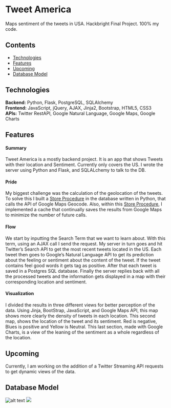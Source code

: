 # Tweet America
Maps sentiment of the tweets in USA.
Hackbright Final Project. 100% my code.

## Contents
* [Technologies](#technologies)
* [Features](#features)
* [Upcoming](#upcoming)
* [Database Model](#database-model)

## <a name="technologies"></a>Technologies
<b>Backend:</b> Python, Flask, PostgreSQL, SQLAlchemy<br/>
<b>Frontend:</b> JavaScript, jQuery, AJAX, Jinja2, Bootstrap, HTML5, CSS3<br/>
<b>APIs:</b> Twitter RestAPI, Google Natural Language, Google Maps, Google Charts<br/>

## <a name="features"></a>Features
#### Summary
  Tweet America is a mostly backend project. It is an app that shows Tweets with their location and Sentiment. Currently only covers the US. I wrote the server using Python and Flask, and SQLALchemy to talk to the DB. 

#### Pride
   My biggest challenge was the calculation of the geolocation of the tweets. To solve this I built a <a href="https://github.com/arivera007/HB-Solo-Final-Project/blob/master/static/db_setup.sql">Store Procedure</a> in the database written in Python, that calls the API of Google Maps Geocode. Also, within this <a href="https://github.com/arivera007/HB-Solo-Final-Project/blob/master/static/db_setup.sql">Store Procedure</a>, I implemented a cache that continually saves the results from Google Maps to minimize the number of future calls.

#### Flow
  We start by inputting the Search Term that we want to learn about. With this term, using an AJAX call I send the request. My server in turn goes and hit Twitter’s Search API  to get the most recent tweets located in the US. 
Each tweet then goes to Google’s Natural Language API to get its prediction about the feeling or sentiment about the content of the tweet. If the tweet contains feel good words it gets tag as positive.  After that each tweet is saved in a Postgres SQL database. 
Finally the server replies back with all the processed tweets and the  information gets displayed in a map with their corresponding location and sentiment.

#### Visualization
  I divided the results in three different views for better perception of the data. Using Jinja, BootStrap, JavaScript, and Google Maps API, this map shows more clearly the density of tweets in each location. This second map, shows the location of the tweet and its sentiment. Red is negative, Blues is positive and Yellow is Neutral. 
This last section, made with Google Charts, is a view of the leaning of the sentiment as a whole regardless of the location.
   
## <a name="upcoming"></a>Upcoming
Currently, I am working on the addition of a Twitter Streaming API requests to get dynamic views of the data.


## <a name="database-model"></a>Database Model
![alt text](screenshots/database.png "database model")
<img src="maps.png"/>

